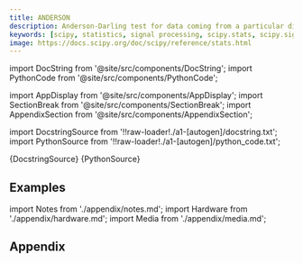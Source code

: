 ```yaml
---
title: ANDERSON
description: Anderson-Darling test for data coming from a particular distribution. The Anderson-Darling test tests the null hypothesis that a sample is drawn from a population that follows a particular distribution. For the Anderson-Darling test, the critical values depend on which distribution is being tested against.  This function works for normal, exponential, logistic, or Gumbel (Extreme Value Type I) distributions.
keywords: [scipy, statistics, signal processing, scipy.stats, scipy.signal, scipy.stats.anderson]
image: https://docs.scipy.org/doc/scipy/reference/stats.html
---
```


[//]: # (Custom component imports)

import DocString from '@site/src/components/DocString';
import PythonCode from '@site/src/components/PythonCode';

import AppDisplay from '@site/src/components/AppDisplay';
import SectionBreak from '@site/src/components/SectionBreak';
import AppendixSection from '@site/src/components/AppendixSection';

[//]: # (Docstring)

import DocstringSource from '!!raw-loader!./a1-[autogen]/docstring.txt';
import PythonSource from '!!raw-loader!./a1-[autogen]/python_code.txt';


<DocString>{DocstringSource}</DocString>
<PythonCode GLink='SCIPY/stats/ANDERSON/ANDERSON.py'>{PythonSource}</PythonCode>


<SectionBreak />

    

[//]: # (Examples)

## Examples

<AppDisplay 
  GLink='SCIPY/stats/ANDERSON'
  nodeLabel='ANDERSON'>
</AppDisplay>

<SectionBreak />

    

[//]: # (Appendix)

import Notes from './appendix/notes.md';
import Hardware from './appendix/hardware.md';
import Media from './appendix/media.md';

## Appendix

<AppendixSection index={0} folderPath='nodes/SCIPY/stats/ANDERSON/appendix/'><Notes /></AppendixSection>
<AppendixSection index={1} folderPath='nodes/SCIPY/stats/ANDERSON/appendix/'><Hardware /></AppendixSection>
<AppendixSection index={2} folderPath='nodes/SCIPY/stats/ANDERSON/appendix/'><Media /></AppendixSection>



